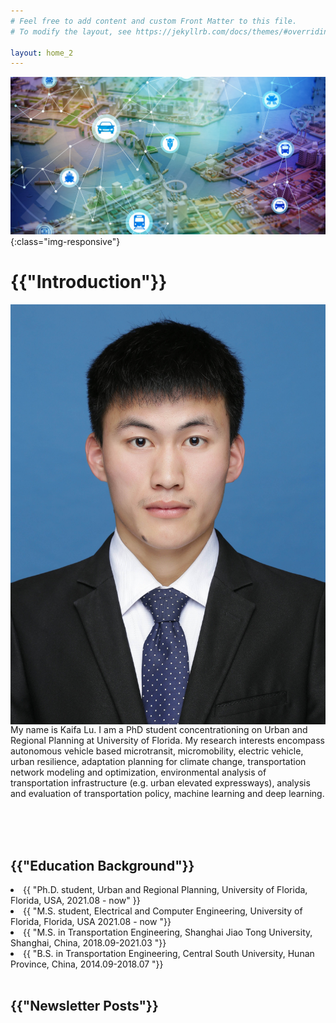 ```yaml
---
# Feel free to add content and custom Front Matter to this file.
# To modify the layout, see https://jekyllrb.com/docs/themes/#overriding-theme-defaults

layout: home_2
---
```


![image-title-here](/assets/Img/transportation-network.jpg){:class="img-responsive"}

<h1>{{"Introduction"}}</h1>
<img src="/assets/Profile.jpg" align="left"/>

My name is Kaifa Lu. I am a PhD student concentrationing on Urban and Regional Planning at University of Florida. My research interests encompass autonomous vehicle based microtransit, micromobility, electric vehicle, urban resilience, adaptation planning for climate change, transportation network modeling and optimization, environmental analysis of transportation infrastructure (e.g. urban elevated expressways), analysis and evaluation of transportation policy, machine learning and deep learning.

<br clear="left"/>
<br>
<br>
<h2>{{"Education Background"}}</h2>
<li>{{ "Ph.D. student, Urban and Regional Planning, University of Florida, Florida, USA, 2021.08 - now" }}</li>
<li>{{ "M.S. student, Electrical and Computer Engineering, University of Florida, Florida, USA 2021.08 - now "}}</li>
<li>{{ "M.S. in Transportation Engineering, Shanghai Jiao Tong University, Shanghai, China, 2018.09-2021.03 "}}</li>
<li>{{ "B.S. in Transportation Engineering, Central South University, Hunan Province, China, 2014.09-2018.07 "}}</li>
<br>
<h2>{{"Newsletter Posts"}}</h2>

